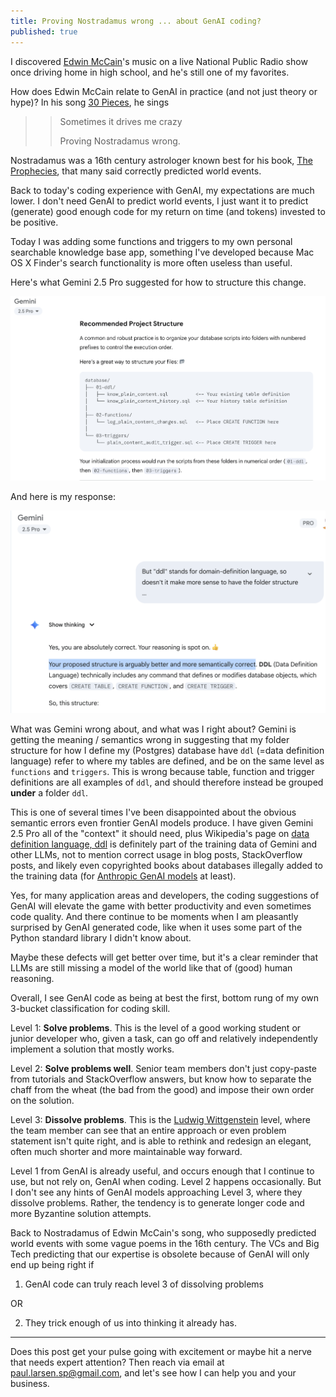```yaml
---
title: Proving Nostradamus wrong ... about GenAI coding?
published: true
---
```


I discovered [Edwin McCain](https://edwin.com)'s music on a live National Public Radio show once driving home in high school, and he's still one of my favorites.

How does Edwin McCain relate to GenAI in practice (and not just theory or hype)? In his song [30 Pieces](https://www.youtube.com/watch?v=BB6KR-1ANaM), he sings

>> Sometimes it drives me crazy
>>
>>Proving Nostradamus wrong.

Nostradamus was a 16th century astrologer known best for his book, [The Prophecies](https://en.wikipedia.org/wiki/Les_Prophéties), that many said correctly predicted world events.

Back to today's coding experience with GenAI, my expectations are much lower. I don't need GenAI to predict world events, I just want it to predict (generate) good enough code for my return on time (and tokens) invested to be positive.

Today I was adding some functions and triggers to my own personal searchable knowledge base app, something I've developed because Mac OS X Finder's search functionality is more often useless than useful.

Here's what Gemini 2.5 Pro suggested for how to structure this change.

![Screen shot of Gemini's initial suggestion to structure new sql code](../assets/2025-08-06-gemini-folder-suggestion.png)

And here is my response:

![Screen shot of Gemini liking human suggestion better](../assets/2025-08-06-gemini-ddl.png)

What was Gemini wrong about, and what was I right about? Gemini is getting the meaning / semantics wrong in suggesting that my folder structure for how I define my (Postgres) database have `ddl` (=data definition language) refer to where my tables are defined, and be on the same level as `functions` and `triggers`. This is wrong because table, function and trigger definitions are all examples of `ddl`, and should therefore instead be grouped **under** a folder `ddl`.

This is one of several times I've been disappointed about the obvious semantic errors even frontier GenAI models produce. I have given Gemini 2.5 Pro all of the "context" it should need, plus Wikipedia's page on [data definition language, ddl](https://en.wikipedia.org/wiki/Data_definition_language) is definitely part of the training data of Gemini and other LLMs, not to mention correct usage in blog posts, StackOverflow posts, and likely even copyrighted books about databases illegally added to the training data (for [Anthropic GenAI models](https://www.reuters.com/legal/government/us-authors-suing-anthropic-can-band-together-copyright-class-action-judge-rules-2025-07-17/) at least).

Yes, for many application areas and developers, the coding suggestions of GenAI will elevate the game with better productivity and even sometimes code quality. And there continue to be moments when I am pleasantly surprised by GenAI generated code, like when it uses some part of the Python standard library I didn't know about.

Maybe these defects will get better over time, but it's a clear reminder that LLMs are still missing a model of the world like that of (good) human reasoning.

Overall, I see GenAI code as being at best the first, bottom rung of my own 3-bucket classification for coding skill.

Level 1: **Solve problems**. This is the level of a good working student or junior developer who, given a task, can go off and relatively independently implement a solution that mostly works.

Level 2: **Solve problems well**. Senior team members don't just copy-paste from tutorials and StackOverflow answers, but know how to separate the chaff from the wheat (the bad from the good) and impose their own order on the solution.

Level 3: **Dissolve problems**. This is the [Ludwig Wittgenstein](https://en.wikiquote.org/wiki/Ludwig_Wittgenstein) level, where the team member can see that an entire approach or even problem statement isn't quite right, and is able to rethink and redesign an elegant, often much shorter and more maintainable way forward.

Level 1 from GenAI is already useful, and occurs enough that I continue to use, but not rely on, GenAI when coding. Level 2 happens occasionally. But I don't see any hints of GenAI models approaching Level 3, where they dissolve problems. Rather, the tendency is to generate longer code and more Byzantine solution attempts.

Back to Nostradamus of Edwin McCain's song, who supposedly predicted world events with some vague poems in the 16th century. The VCs and Big Tech predicting that our expertise is obsolete because of GenAI will only end up being right if

1. GenAI code can truly reach level 3 of dissolving problems

OR

2. They trick enough of us into thinking it already has.

*************************************************

Does this post get your pulse going with excitement or maybe hit a nerve that needs expert attention? Then reach via email at paul.larsen.sp@gmail.com, and let's see how I can help you and your business.